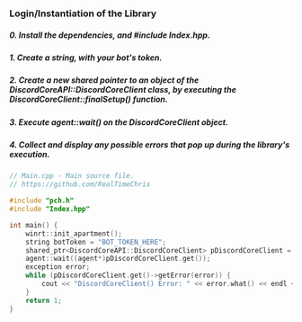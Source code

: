 ### **Login/Instantiation of the Library**
##### 0. Install the dependencies, and #include Index.hpp.
##### 1. Create a string, with your bot's token.
##### 2. Create a new shared pointer to an object of the DiscordCoreAPI::DiscordCoreClient class, by executing the DiscordCoreClient::finalSetup() function.
##### 3. Execute agent::wait() on the DiscordCoreClient object.
##### 4. Collect and display any possible errors that pop up during the library's execution.
```C++
// Main.cpp - Main source file.
// https://github.com/RealTimeChris

#include "pch.h"
#include "Index.hpp"

int main() {
    winrt::init_apartment();
    string botToken = "BOT_TOKEN_HERE";
    shared_ptr<DiscordCoreAPI::DiscordCoreClient> pDiscordCoreClient = DiscordCoreAPI::DiscordCoreClient::finalSetup(botToken);
    agent::wait((agent*)pDiscordCoreClient.get());
    exception error;
    while (pDiscordCoreClient.get()->getError(error)) {
        cout << "DiscordCoreClient() Error: " << error.what() << endl << endl;
    }
    return 1;
}
```
